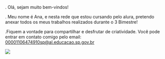 . Olá, sejam muito bem-vindos!

. Meu nome é Ana, e nesta rede que estou cursando pelo alura, pretendo anexar todos os meus trabalhos realizados
durante o 3 Bimestre!

.Fiquem a vontade para compartilhar e desfrutar de criatividade.
Você pode entrar em contato comigo pelo email: 00001106474910sp@al.educacao.sp.gov.br 

![](https://tenor.com/fH76Q7esjiV.gif)

